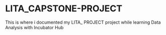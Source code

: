 # LITA_CAPSTONE-PROJECT
This is where i documented my LITA_ PROJECT project while learning Data Analysis with Incubator Hub
